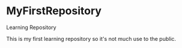 # MyFirstRepository
Learning Repository


This is my first learning repository so it's not much use to the public.
